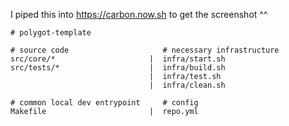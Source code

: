 I piped this into https://carbon.now.sh to get the screenshot ^^

```
# polygot-template

# source code				      # necessary infrastructure
src/core/*                     |  infra/start.sh
src/tests/*                    |  infra/build.sh
                               |  infra/test.sh
                               |  infra/clean.sh

# common local dev entrypoint     # config
Makefile                       |  repo.yml
```
